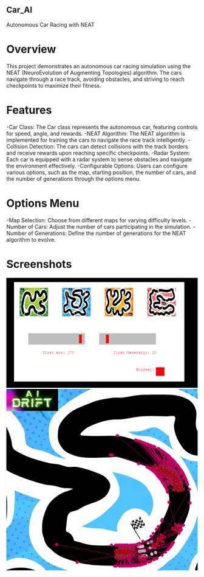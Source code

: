 ## Car_AI
Autonomous Car Racing with NEAT

# Overview

This project demonstrates an autonomous car racing simulation using the NEAT (NeuroEvolution of Augmenting Topologies) algorithm.
The cars navigate through a race track, avoiding obstacles, and striving to reach checkpoints to maximize their fitness.

# Features

-Car Class: The Car class represents the autonomous car, featuring controls for speed, angle, and rewards.
-NEAT Algorithm: The NEAT algorithm is implemented for training the cars to navigate the race track intelligently.
-Collision Detection: The cars can detect collisions with the track borders and receive rewards upon reaching specific checkpoints.
-Radar System: Each car is equipped with a radar system to sense obstacles and navigate the environment effectively.
-Configurable Options: Users can configure various options, such as the map, starting position, the number of cars, and the number of generations through the options menu.

# Options Menu

-Map Selection: Choose from different maps for varying difficulty levels.
-Number of Cars: Adjust the number of cars participating in the simulation.
-Number of Generations: Define the number of generations for the NEAT algorithm to evolve.

# Screenshots

![](images/main_window.png)
![](images/game_window.png)

